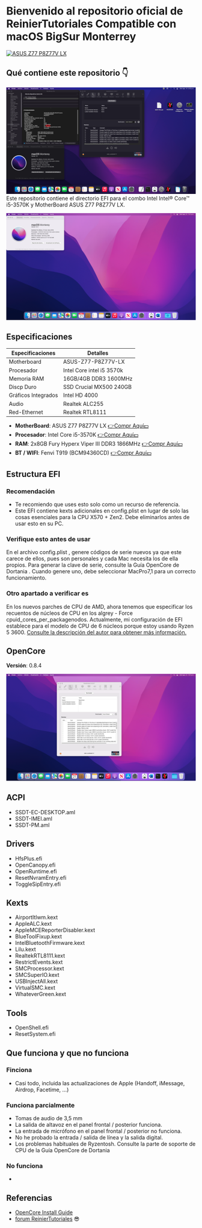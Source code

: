 # Bienvenido al repositorio oficial de ReinierTutoriales Compatible con macOS BigSur Monterrey
[![ASUS Z77 P8Z77V LX](https://www.asus.com/media/global/products/wUVREuJSCNu0ys0i/P__setting_xxx_0_90_end_300.png "ASUS Z77 P8Z77V LX")](https://raw.githubusercontent.com/ReinierTutoriales/ASUS-Z77-P8Z77V-LX/main/IMG/1.png "ASUS Z77 P8Z77V LX")
## **Qué contiene este repositorio  👇**
![ASUS Z77 P8Z77V LX](https://raw.githubusercontent.com/ReinierTutoriales/ASUS-Z77-P8Z77V-LX/main/IMG/1.png "ASUS Z77 P8Z77V LX")
Este repositorio contiene el directorio EFI para el combo Intel Intel® Core™ i5-3570K  y MotherBoard ASUS Z77 P8Z77V LX.

![ASUS Z77 P8Z77V LX](https://github.com/ReinierTutoriales/ASUS-Z77-P8Z77V-LX/blob/main/IMG/4.png "ASUS Z77 P8Z77V LX")

## Especificaciones

| Especificaciones     | Detalles                                  |
| ------------------- | -------------------------------------------|
| Motherboard         | ASUS-Z77-P8Z77V-LX                         |
| Procesador          | Intel Core intel i5 3570k                  |
| Memoria RAM         | 16GB/4GB DDR3 1600MHz                      |
| Discp Duro          | SSD Crucial MX500 240GB                    |
| Gráficos Integrados | Intel HD 4000                              |
| Audio               | Realtek ALC255                             |
| Red-Ethernet        | Realtek RTL8111                            |

- **MotherBoard**: ASUS Z77 P8Z77V LX [👉Compr Aquí💵](https://s.click.aliexpress.com/e/_DEav2bR)
- **Procesador**: Intel Core i5-3570K [👉Compr Aquí💵](https://s.click.aliexpress.com/e/_DezOy29) 
- **RAM**: 2x8GB Fury Hyperx Viper III DDR3 1866MHz [👉Compr Aquí💵](https://s.click.aliexpress.com/e/_Ddspq81)
- **BT / WIFI**: Fenvi T919 (BCM94360CD) [👉Compr Aquí💵](https://amzn.to/3w3fkBX)
## Estructura EFI
### Recomendación
- Te recomiendo que uses esto solo como un recurso de referencia.
- Este EFI contiene kexts adicionales en config.plist en lugar de solo las cosas esenciales para la CPU X570 + Zen2. Debe eliminarlos antes de usar esto en su PC.

### Verifique esto antes de usar
En el archivo config.plist , genere códigos de serie nuevos ya que este carece de ellos, pues son personales y cada Mac necesita los de ella propios. Para generar la clave de serie, consulte la Guía OpenCore de Dortania . Cuando genere uno, debe seleccionar MacPro7,1 para un correcto funcionamiento.

### Otro apartado a verificar es
En los nuevos parches de CPU de AMD, ahora tenemos que especificar los recuentos de núcleos de CPU en los algrey - Force cpuid_cores_per_packagenodos. Actualmente, mi configuración de EFI establece para el modelo de CPU de 6 núcleos porque estoy usando Ryzen 5 3600.
[Consulte la descripción del autor para obtener más información.](https://github.com/AMD-OSX/AMD_Vanilla#instructions "Consulte la descripción del autor para obtener más información.")
## OpenCore
**Versión**: 0.8.4

![Opencore 0.8.4](https://github.com/ReinierTutoriales/ASUS-Z77-P8Z77V-LX/blob/main/IMG/6.png?raw=true "Opencore 0.8.4")
## ACPI
- SSDT-EC-DESKTOP.aml
- SSDT-IMEI.aml
- SSDT-PM.aml
## Drivers
- HfsPlus.efi
- OpenCanopy.efi
- OpenRuntime.efi
- ResetNvramEntry.efi
- ToggleSipEntry.efi
## Kexts
- AirportItlwm.kext
- AppleALC.kext
- AppleMCEReporterDisabler.kext
- BlueToolFixup.kext
- IntelBluetoothFirmware.kext
- Lilu.kext
- RealtekRTL8111.kext
- RestrictEvents.kext
- SMCProcessor.kext
- SMCSuperIO.kext
- USBInjectAll.kext
- VirtualSMC.kext
- WhateverGreen.kext
## Tools
- OpenShell.efi
- ResetSystem.efi
## Que funciona y que no funciona
### Finciona
- Casi todo, incluida las actualizaciones de Apple (Handoff, iMessage, Airdrop, Facetime, ...)
### Funciona parcialmente
- Tomas de audio de 3,5 mm
- La salida de altavoz en el panel frontal / posterior funciona.
- La entrada de micrófono en el panel frontal / posterior no funciona.
- No he probado la entrada / salida de línea y la salida digital.
- Los problemas habituales de Ryzentosh. Consulte la parte de soporte de CPU de la Guía OpenCore de Dortania
### No funciona
- 
## Referencias
- [OpenCore Install Guide](https://dortania.github.io/OpenCore-Install-Guide/ "Dortania's OpenCore Install Guide")
- [forum ReinierTutoriales](https://forum.softgameplus.com/ "forum ReinierTutoriales")
😎
